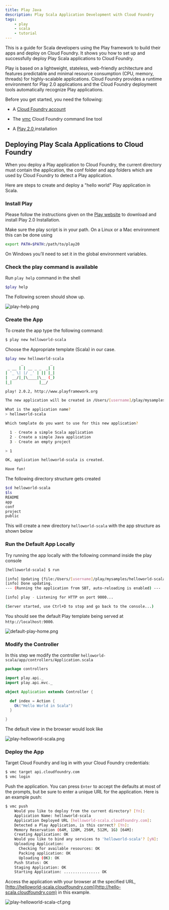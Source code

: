 ```yaml
---
title: Play Java
description: Play Scala Application Development with Cloud Foundry
tags:
    - play
    - scala
    - tutorial
---
```


This is a guide for Scala developers using the Play framework to build their apps and
deploy on Cloud Foundry. It shows you how to set up and successfully deploy Play Scala applications
to Cloud Foundry.

Play is based on a lightweight, stateless, web-friendly architecture and features predictable
and minimal resource consumption (CPU, memory, threads) for highly-scalable applications.
Cloud Foundry provides a runtime environment for Play 2.0 applications and the Cloud Foundry
deployment tools automatically recognize Play applications.

Before you get started, you need the following:

+  A [Cloud Foundry account](http://cloudfoundry.com/signup)

+  The [vmc](/tools/vmc/installing-vmc.html) Cloud Foundry command line tool

+  A [Play 2.0 ](http://www.playframework.org/documentation/2.0.2/Home) installation

## Deploying Play Scala Applications to Cloud Foundry

When you deploy a Play application to Cloud Foundry, the current directory must contain
the application, the conf folder and app folders which are used by Cloud Foundry to detect
a Play application.

Here are steps to create and deploy a "hello world" Play application in Scala.

### Install Play

Please follow the instructions given on the [Play website](http://www.playframework.org/documentation/2.0.2/Installing)
to download and install Play 2.0 Installation.

Make sure the play script is in your path. On a Linux or a Mac environment this can be done using

``` bash
export PATH=$PATH:/path/to/play20
```
On Windows you’ll need to set it in the global environment variables.

### Check the play command is available
Run `play help` command in the shell

``` bash
$play help
```
The Following screen should show up.

![play-help.png](/images/screenshots/play/play-help.png)

### Create the App

To create the app type the following command:

``` bash
$ play new helloworld-scala

```
Choose the Appropriate template (Scala) in our case.

``` bash
$play new helloworld-scala
       _            _
 _ __ | | __ _ _  _| |
| '_ \| |/ _' | || |_|
|  __/|_|\____|\__ (_)
|_|            |__/

play! 2.0.2, http://www.playframework.org

The new application will be created in /Users/[username]/play/mysamples/helloworld-scala

What is the application name?
> helloworld-scala

Which template do you want to use for this new application?

  1 - Create a simple Scala application
  2 - Create a simple Java application
  3 - Create an empty project

> 1

OK, application helloworld-scala is created.

Have fun!
```

The following directory structure gets created

```bash
$cd helloworld-scala
$ls
README
app
conf
project
public
```
This will create a new directory `helloworld-scala` with the app structure as shown below

### Run the Default App Locally

Try running the app locally with the following command inside the play console

```bash
[helloworld-scala] $ run

[info] Updating {file:/Users/[username]/play/mysamples/helloworld-scala/}helloworld...
[info] Done updating.
--- (Running the application from SBT, auto-reloading is enabled) ---

[info] play - Listening for HTTP on port 9000...

(Server started, use Ctrl+D to stop and go back to the console...)
```
You should see the default Play template being served at `http://localhost:9000`.

![default-play-home.png](/images/screenshots/play/default-play-home.png)

### Modify the Controller

In this step we modify the controller `helloworld-scala/app/controllers/Application.scala`

```scala
package controllers

import play.api._
import play.api.mvc._

object Application extends Controller {

  def index = Action {
    Ok("Hello World in Scala")
  }

}

```
The default view in the browser would look like

![play-helloworld-scala.png](/images/screenshots/play/play-helloworld-scala.png)


### Deploy the App

Target Cloud Foundry and log in with your Cloud Foundry credentials:

```bash
$ vmc target api.cloudfoundry.com
$ vmc login
```

Push the application. You can press `Enter` to accept the defaults at most of the prompts,
but be sure to enter a unique URL for the application. Here is an example push:

``` bash
$ vmc push
    Would you like to deploy from the current directory? [Yn]:
    Application Name: helloworld-scala
    Application Deployed URL [helloworld-scala.cloudfoundry.com]:
    Detected a Play Application, is this correct? [Yn]:
    Memory Reservation (64M, 128M, 256M, 512M, 1G) [64M]:
    Creating Application: OK
    Would you like to bind any services to 'helloworld-scala'? [yN]:
    Uploading Application:
      Checking for available resources: OK
      Packing application: OK
      Uploading (0K): OK
    Push Status: OK
    Staging Application: OK
    Starting Application: ................ OK
```

Access the application with your browser at the specified URL,
 [http://helloworld-scala.cloudfoundry.com](http://hello-scala.cloudfoundry.com) in this example.

![play-helloworld-scala-cf.png](/images/screenshots/play/play-helloworld-scala-cf.png)



